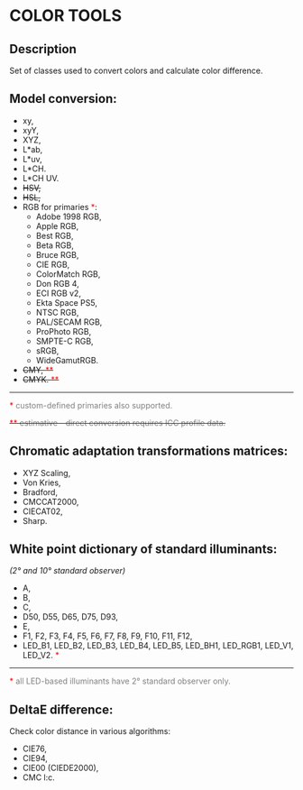 # COLOR TOOLS

## Description
Set of classes used to convert colors and calculate color difference.

## Model conversion:
- xy,
- xyY,
- XYZ,
- L\*ab,
- L\*uv,
- L\*CH.
- L\*CH UV.
- ~~HSV,~~
- ~~HSL,~~
- RGB for primaries <span style="color:red">\*</span>:
  - Adobe 1998 RGB,
  - Apple RGB,
  - Best RGB,
  - Beta RGB,
  - Bruce RGB,
  - CIE RGB,
  - ColorMatch RGB,
  - Don RGB 4,
  - ECI RGB v2,
  - Ekta Space PS5,
  - NTSC RGB,
  - PAL/SECAM RGB,
  - ProPhoto RGB,
  - SMPTE-C RGB,
  - sRGB,
  - WideGamutRGB.
- ~~CMY, <span style="color:red">\*\*</span>~~
- ~~CMYK. <span style="color:red">\*\*</span>~~
---
<span style="color:red">\*</span> <span style="color:gray">custom-defined primaries also supported.</span>

~~<span style="color:red">\*\*</span> <span style="color:gray">estimative - direct conversion requires ICC profile data.</span>~~

## Chromatic adaptation transformations matrices:
- XYZ Scaling,
- Von Kries,
- Bradford,
- CMCCAT2000,
- CIECAT02,
- Sharp.

## White point dictionary of standard illuminants:
*(2&deg; and 10&deg; standard observer)*
- A,
- B,
- C,
- D50, D55, D65, D75, D93,
- E,
- F1, F2, F3, F4, F5, F6, F7, F8, F9, F10, F11, F12,
- LED_B1, LED_B2, LED_B3, LED_B4, LED_B5, LED_BH1, LED_RGB1, LED_V1, LED_V2. <span style="color:red">\*</span>
---
<span style="color:red">\*</span> <span style="color:gray">all LED-based illuminants have 2&deg; standard observer only.</span>

## DeltaE difference:
Check color distance in various algorithms:
- CIE76,
- CIE94,
- CIE00 (CIEDE2000),
- CMC l:c.